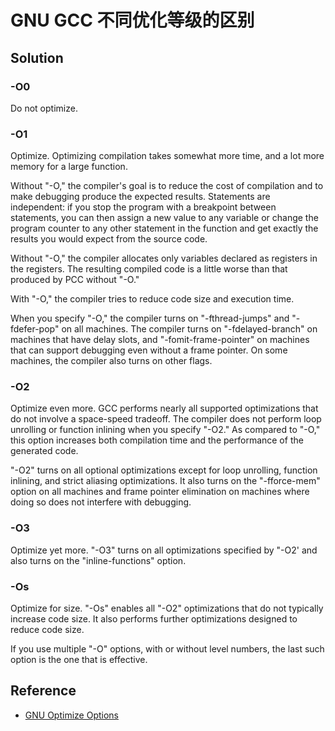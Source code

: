 # GNU GCC 不同优化等级的区别

## Solution

### **-O0**
Do not optimize.

### **-O1**

Optimize. Optimizing compilation takes somewhat more time, and a lot more memory for a large function.

Without "-O," the compiler's goal is to reduce the cost of compilation and to make debugging produce the expected results. Statements are independent: if you stop the program with a breakpoint between statements, you can then assign a new value to any variable or change the program counter to any other statement in the function and get exactly the results you would expect from the source code.

Without "-O," the compiler allocates only variables declared as registers in the registers. The resulting compiled code is a little worse than that produced by PCC without "-O."

With "-O," the compiler tries to reduce code size and execution time.

When you specify "-O," the compiler turns on "-fthread-jumps" and "-fdefer-pop" on all machines. The compiler turns on "-fdelayed-branch" on machines that have delay slots, and "-fomit-frame-pointer" on machines that can support debugging even without a frame pointer. On some machines, the compiler also turns on other flags.

### **-O2**

Optimize even more. GCC performs nearly all supported optimizations that do not involve a space-speed tradeoff. The compiler does not perform loop unrolling or function inlining when you specify "-O2." As compared to "-O," this option increases both compilation time and the performance of the generated code.

"-O2" turns on all optional optimizations except for loop unrolling, function inlining, and strict aliasing optimizations. It also turns on the "-fforce-mem" option on all machines and frame pointer elimination on machines where doing so does not interfere with debugging.

### **-O3**

Optimize yet more. "-O3" turns on all optimizations specified by "-O2' and also turns on the "inline-functions" option.

### **-Os**
Optimize for size. "-Os" enables all "-O2" optimizations that do not typically increase code size. It also performs further optimizations designed to reduce code size.

If you use multiple "-O" options, with or without level numbers, the last such option is the one that is effective.

## Reference

- [GNU Optimize Options](http://gcc.gnu.org/onlinedocs/gcc/Optimize-Options.html  )